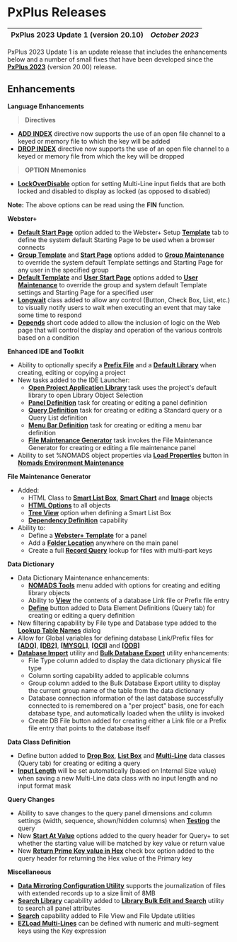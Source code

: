 # PxPlus Releases

**PxPlus 2023 Update 1 (version 20.10)** |  **_October 2023_**  
---|---  
  
PxPlus 2023 Update 1 is an update release that includes the enhancements below and a number of small fixes that have been developed since the **[PxPlus 2023](vers2000.md)** (version 20.00) release.

## Enhancements

**Language Enhancements**

> **Directives**

  * **[ADD INDEX](../directives/add_index.md)** directive now supports the use of an open file channel to a keyed or memory file to which the key will be added
  * **[DROP INDEX](../directives/drop_index.md)** directive now supports the use of an open file channel to a keyed or memory file from which the key will be dropped



> **OPTION Mnemonics**

  * **[LockOverDisable](../mnemonics/option.htm#lockoverdisable)** option for setting Multi-Line input fields that are both locked and disabled to display as locked (as opposed to disabled)  
  
**Note:** The above options can be read using the **FIN** function.



**Webster+**

  * **[Default Start Page](../Webster/General%20Configuration.htm#dfltstartpg)** option added to the Webster+ Setup **[Template](../Webster/General%20Configuration.htm#template)** tab to define the system default Starting Page to be used when a browser connects
  * **[Group Template](../Webster/Group%20Maintenance.htm#grptemplate)** and **[Start Page](../Webster/Group%20Maintenance.htm#startpg)** options added to **[Group Maintenance](../Webster/Group%20Maintenance.md)** to override the system default Template settings and Starting Page for any user in the specified group
  * **[Default Template](../Webster/User%20Maintenance.htm#dflttemplate)** and **[User Start Page](../Webster/User%20Maintenance.htm#userstartpg)** options added to **[User Maintenance](../Webster/User%20Maintenance.md)** to override the group and system default Template settings and Starting Page for a specified user
  * **[Longwait](../Webster/Webster%20Defined%20Classes.htm#longwait)** class added to allow any control (Button, Check Box, List, etc.) to visually notify users to wait when executing an event that may take some time to respond
  * **[Depends](../Webster/Short%20Codes.htm#depends)** short code added to allow the inclusion of logic on the Web page that will control the display and operation of the various controls based on a condition



**Enhanced IDE and Toolkit**

  * Ability to optionally specify a **[Prefix File](../PxPlus%20IDE/IDE%20Main%20Launcher.htm#prefixfile)** and a **[Default Library](../PxPlus%20IDE/IDE%20Main%20Launcher.htm#defaultlib)** when creating, editing or copying a project
  * New tasks added to the IDE Launcher:
    * **[Open Project Application Library](../NOMADS%20Graphical%20Application/NOMADS%20Development/Open%20Project%20Lib.md)** task uses the project's default library to open Library Object Selection
    * **[Panel Definition](../NOMADS%20Graphical%20Application/NOMADS%20Development/Panel%20Def_ide.md)** task for creating or editing a panel definition
    * **[Query Definition](../NOMADS%20Graphical%20Application/NOMADS%20Development/Query%20Def_ide.md)** task for creating or editing a Standard query or a Query List definition
    * **[Menu Bar Definition](../NOMADS%20Graphical%20Application/NOMADS%20Development/Menu%20Bar%20Def_ide.md)** task for creating or editing a menu bar definition
    * **[File Maintenance Generator](../NOMADS%20Graphical%20Application/NOMADS%20Development/File%20Maint_ide.md)** task invokes the File Maintenance Generator for creating or editing a file maintenance panel
  * Ability to set %NOMADS object properties via **[Load Properties](../NOMADS%20Graphical%20Application/Maintain%20Nomads%20Environment.htm#loadprops)** button in **[Nomads Environment Maintenance](../NOMADS%20Graphical%20Application/Maintain%20Nomads%20Environment.md)**



**File Maintenance Generator**

  * Added:
    * HTML Class to **[Smart List Box](../NOMADS%20Graphical%20Application/Dictionary-Based%20Development/Fmgen/Listbox.htm#event_lbox)**, **[Smart Chart](../NOMADS%20Graphical%20Application/Dictionary-Based%20Development/Fmgen/Chart.htm#event_chart)** and **[Image](../NOMADS%20Graphical%20Application/Dictionary-Based%20Development/Fmgen/Image.htm#event_image)** objects
    * **[HTML Options](../NOMADS%20Graphical%20Application/Dictionary-Based%20Development/Fmgen/Html%20Event.md)** to all objects
    * **[Tree View](../NOMADS%20Graphical%20Application/Dictionary-Based%20Development/Fmgen/Listbox.htm#lb_type)** option when defining a Smart List Box
    * **[Dependency Definition](../NOMADS%20Graphical%20Application/Dictionary-Based%20Development/Fmgen/Dependency.md)** capability
  * Ability to:
    * Define a **[Webster+ Template](../NOMADS%20Graphical%20Application/Dictionary-Based%20Development/Fmgen/Screen%20Layout.htm#template)** for a panel
    * Add a **[Folder Location](../NOMADS%20Graphical%20Application/Dictionary-Based%20Development/Fmgen/Two_column.htm#folderloc)** anywhere on the main panel
    * Create a full **[Record Query](../NOMADS%20Graphical%20Application/Dictionary-Based%20Development/Fmgen/Key%20Settings.htm#recordqry)** lookup for files with multi-part keys



**Data Dictionary**

  * Data Dictionary Maintenance enhancements:
    * **[NOMADS Tools](../Data%20Dictionary/Data%20Dictionary%20Maintenance/Overview.htm#nomtools)** menu added with options for creating and editing library objects
    * Ability to **[View](../Data%20Dictionary/Data%20Dictionary%20Maintenance/Overview.htm#viewfile_btn)** the contents of a database Link file or Prefix file entry
    * **[Define](../Data%20Dictionary/Data%20Dictionary%20Maintenance/Element%20Description.htm#Mark3)** button added to Data Element Definitions (Query tab) for creating or editing a query definition
  * New filtering capability by File type and Database type added to the **[Lookup Table Names](../Data%20Dictionary/Data%20Dictionary%20Maintenance/Filtering%20the%20Table%20Names%20Lookup.md)** dialog
  * Allow for Global variables for defining database Link/Prefix files for **[[ADO]](../command_tags/ADO.htm#Mark5)**, **[[DB2]](../command_tags/db2.htm#Mark4)**, **[[MYSQL]](../command_tags/mysql.htm#Mark6)**, **[[OCI]](../command_tags/oci.htm#Mark15)** and **[[ODB]](../command_tags/odb.htm#Mark11)**
  * **[Database Import](../Data%20Dictionary/Data%20Dictionary%20Maintenance/Database%20Import.md)** utility and **[Bulk Database Export](../Data%20Dictionary/Data%20Dictionary%20Maintenance/Bulk%20Database%20Export.md)** utility enhancements:
    * File Type column added to display the data dictionary physical file type
    * Column sorting capability added to applicable columns
    * Group column added to the Bulk Database Export utility to display the current group name of the table from the data dictionary
    * Database connection information of the last database successfully connected to is remembered on a "per project" basis, one for each database type, and automatically loaded when the utility is invoked
    * Create DB File button added for creating either a Link file or a Prefix file entry that points to the database itself



**Data Class Definition**

  * Define button added to **[Drop Box](../Data%20Dictionary/Data%20Classes/Dropbox.htm#panelinfo)**, **[List Box](../Data%20Dictionary/Data%20Classes/Listbox.htm#panelinfo)** and **[Multi-Line](../Data%20Dictionary/Data%20Classes/Multiline.htm#panelinfo)** data classes (Query tab) for creating or editing a query
  * **[Input Length](../Data%20Dictionary/Data%20Classes/Multiline.htm#inputlen)** will be set automatically (based on Internal Size value) when saving a new Multi-Line data class with no input length and no input format mask



**Query Changes**

  * Ability to save changes to the query panel dimensions and column settings (width, sequence, shown/hidden columns) when **[Testing](../NOMADS%20Graphical%20Application/Dictionary-Based%20Development/Query%20Subsystem/Query%20Definition.htm#testdesign)** the query
  * New **[Start At Value](../NOMADS%20Graphical%20Application/Dictionary-Based%20Development/Query%20Subsystem/Query%20Header.htm#startatvalue)** options added to the query header for Query+ to set whether the starting value will be matched by key value or return value
  * New **[Return Prime Key value in Hex](../NOMADS%20Graphical%20Application/Dictionary-Based%20Development/Query%20Subsystem/Query%20Header.htm#returnvaluehead)** check box option added to the query header for returning the Hex value of the Primary key



**Miscellaneous**

  * **[Data Mirroring Configuration Utility](../Data%20Mirroring/Introduction.md)** supports the journalization of files with extended records up to a size limit of 8MB
  * **[Search Library](../NOMADS%20Graphical%20Application/NOMADS%20Development/Maintaining%20Library%20Objects/Library%20Bulk%20Edit.htm#searchlib)** capability added to **[Library Bulk Edit and Search](../NOMADS%20Graphical%20Application/NOMADS%20Development/Maintaining%20Library%20Objects/Library%20Bulk%20Edit.md)** utility to search all panel attributes
  * **[Search](../File%20View%20Utility.htm#Mark4)** capability added to File View and File Update utilities
  * **[EZLoad Multi-Lines](../NOMADS%20Graphical%20Application/Creating%20Panel%20Controls/Multi-Line%20Control/Ez%20Load%20Multiline.htm#Mark4)** can be defined with numeric and multi-segment keys using the Key expression


